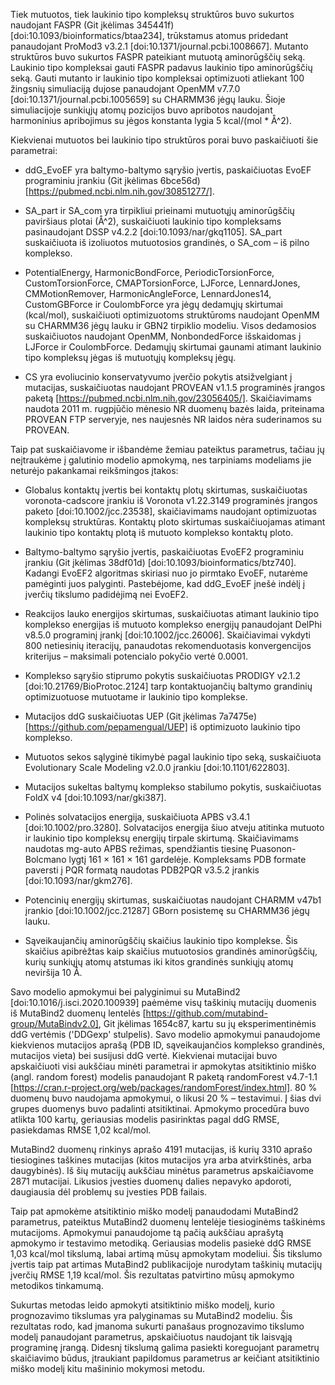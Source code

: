 Tiek mutuotos, tiek laukinio tipo kompleksų struktūros buvo sukurtos naudojant FASPR (Git įkėlimas 345441f) [doi:10.1093/bioinformatics/btaa234], trūkstamus atomus pridedant panaudojant ProMod3 v3.2.1 [doi:10.1371/journal.pcbi.1008667].
Mutanto struktūros buvo sukurtos FASPR pateikiant mutuotą aminorūgščių seką.
Laukinio tipo kompleksai gauti FASPR padavus laukinio tipo aminorūgščių seką.
Gauti mutanto ir laukinio tipo kompleksai optimizuoti atliekant 100 žingsnių simuliaciją dujose panaudojant OpenMM v7.7.0 [doi:10.1371/journal.pcbi.1005659] su CHARMM36 jėgų lauku.
Šioje simuliacijoje sunkiųjų atomų pozicijos buvo apribotos naudojant harmoninius apribojimus su jėgos konstanta lygia 5 kcal/(mol * Å^2).

Kiekvienai mutuotos bei laukinio tipo struktūros porai buvo paskaičiuoti šie parametrai:

* ddG_EvoEF yra baltymo-baltymo sąryšio įvertis, paskaičiuotas EvoEF programiniu įrankiu (Git įkėlimas 6bce56d) [https://pubmed.ncbi.nlm.nih.gov/30851277/].

* SA_part ir SA_com yra tirpikliui prieinami mutuotųjų aminorūgščių paviršiaus plotai (Å^2), suskaičiuoti laukinio tipo kompleksams pasinaudojant DSSP v4.2.2 [doi:10.1093/nar/gkq1105].
  SA_part suskaičiuota iš izoliuotos mutuotosios grandinės, o SA_com – iš pilno komplekso.

* PotentialEnergy, HarmonicBondForce, PeriodicTorsionForce, CustomTorsionForce, CMAPTorsionForce, LJForce, LennardJones, CMMotionRemover, HarmonicAngleForce, LennardJones14, CustomGBForce ir CoulombForce yra jėgų dedamųjų skirtumai (kcal/mol), suskaičiuoti optimizuotoms struktūroms naudojant OpenMM su CHARMM36 jėgų lauku ir GBN2 tirpiklio modeliu.
  Visos dedamosios suskaičiuotos naudojant OpenMM, NonbondedForce išskaidomas į LJForce ir CoulombForce.
  Dedamųjų skirtumai gaunami atimant laukinio tipo kompleksų jėgas iš mutuotųjų kompleksų jėgų.

* CS yra evoliucinio konservatyvumo įverčio pokytis atsižvelgiant į mutacijas, suskaičiuotas naudojant PROVEAN v1.1.5 programinės įrangos paketą [https://pubmed.ncbi.nlm.nih.gov/23056405/].
  Skaičiavimams naudota 2011 m. rugpjūčio mėnesio NR duomenų bazės laida, priteinama PROVEAN FTP serveryje, nes naujesnės NR laidos nėra suderinamos su PROVEAN.

Taip pat suskaičiavome ir išbandėme žemiau pateiktus parametrus, tačiau jų neįtraukėme į galutinio modelio apmokymą, nes tarpiniams modeliams jie neturėjo pakankamai reikšmingos įtakos:

* Globalus kontaktų įvertis bei kontaktų plotų skirtumas, suskaičiuotas voronota-cadscore įrankiu iš Voronota v1.22.3149 programinės įrangos paketo [doi:10.1002/jcc.23538], skaičiavimams naudojant optimizuotas kompleksų struktūras.
  Kontaktų ploto skirtumas suskaičiuojamas atimant laukinio tipo kontaktų plotą iš mutuoto komplekso kontaktų ploto.

* Baltymo-baltymo sąryšio įvertis, paskaičiuotas EvoEF2 programiniu įrankiu (Git įkėlimas 38df01d) [doi:10.1093/bioinformatics/btz740].
  Kadangi EvoEF2 algoritmas skiriasi nuo jo pirmtako EvoEF, nutarėme pamėginti juos palyginti.
  Pastebėjome, kad ddG_EvoEF įnešė indėlį į įverčių tikslumo padidėjimą nei EvoEF2.

* Reakcijos lauko energijos skirtumas, suskaičiuotas atimant laukinio tipo komplekso energijas iš mutuoto komplekso energijų panaudojant DelPhi v8.5.0 programinį įrankį [doi:10.1002/jcc.26006].
  Skaičiavimai vykdyti 800 netiesinių iteracijų, panaudotas rekomenduotasis konvergencijos kriterijus – maksimali potencialo pokyčio vertė 0.0001.

* Komplekso sąryšio stiprumo pokytis suskaičiuotas PRODIGY v2.1.2 [doi:10.21769/BioProtoc.2124] tarp kontaktuojančių baltymo grandinių optimizuotuose mutuotame ir laukinio tipo komplekse.

* Mutacijos ddG suskaičiuotas UEP (Git įkėlimas 7a7475e) [https://github.com/pepamengual/UEP] iš optimizuoto laukinio tipo komplekso.

* Mutuotos sekos sąlyginė tikimybė pagal laukinio tipo seką, suskaičiuota Evolutionary Scale Modeling v2.0.0 įrankiu [doi:10.1101/622803].

* Mutacijos sukeltas baltymų komplekso stabilumo pokytis, suskaičiuotas FoldX v4 [doi:10.1093/nar/gki387].

* Polinės solvatacijos energija, suskaičiuota APBS v3.4.1 [doi:10.1002/pro.3280].
  Solvatacijos energija šiuo atveju atitinka mutuoto ir laukinio tipo kompleksų energijų tirpale skirtumą.
  Skaičiavimams naudotas mg-auto APBS režimas, spendžiantis tiesinę Puasonon-Bolcmano lygtį 161 × 161 × 161 gardelėje.
  Kompleksams PDB formate paversti į PQR formatą naudotas PDB2PQR v3.5.2 įrankis [doi:10.1093/nar/gkm276].

* Potencinių energijų skirtumas, suskaičiuotas naudojant CHARMM v47b1 įrankio [doi:10.1002/jcc.21287] GBorn posistemę su CHARMM36 jėgų lauku.

* Sąveikaujančių aminorūgščių skaičius laukinio tipo komplekse.
  Šis skaičius apibrėžtas kaip skaičius mutuotosios grandinės aminorūgščių, kurių sunkiųjų atomų atstumas iki kitos grandinės sunkiųjų atomų neviršija 10 Å.

Savo modelio apmokymui bei palyginimui su MutaBind2 [doi:10.1016/j.isci.2020.100939] paėmėme visų taškinių mutacijų duomenis iš MutaBind2 duomenų lentelės [https://github.com/mutabind-group/MutaBindv2.0], Git įkėlimas 1654c87, kartu su jų eksperimentinėmis ddG vertėmis ('DDGexp' stulpelis).
Savo modelio apmokymui panaudojome kiekvienos mutacijos aprašą (PDB ID, sąveikaujančios komplekso grandinės, mutacijos vieta) bei susijusi ddG vertė.
Kiekvienai mutacijai buvo apskaičiuoti visi aukščiau minėti parametrai ir apmokytas atsitiktinio miško (angl. random forest) modelis panaudojant R paketą randomForest v4.7-1.1 [https://cran.r-project.org/web/packages/randomForest/index.html].
80 % duomenų buvo naudojama apmokymui, o likusi 20 % – testavimui.
Į šias dvi grupes duomenys buvo padalinti atsitiktinai.
Apmokymo procedūra buvo atlikta 100 kartų, geriausias modelis pasirinktas pagal ddG RMSE, pasiekdamas RMSE 1,02 kcal/mol.

MutaBind2 duomenų rinkinys aprašo 4191 mutacijas, iš kurių 3310 aprašo tiesiogines taškines mutacijas (kitos mutacijos yra arba atvirkštinės, arba daugybinės).
Iš šių mutacijų aukščiau minėtus parametrus apskaičiavome 2871 mutacijai.
Likusios įvesties duomenų dalies nepavyko apdoroti, daugiausia dėl problemų su įvesties PDB failais.

Taip pat apmokėme atsitiktinio miško modelį panaudodami MutaBind2 parametrus, pateiktus MutaBind2 duomenų lentelėje tiesioginėms taškinėms mutacijoms.
Apmokymui panaudojome tą pačią aukščiau aprašytą apmokymo ir testavimo metodiką.
Geriausias modelis pasiekė ddG RMSE 1,03 kcal/mol tikslumą, labai artimą mūsų apmokytam modeliui.
Šis tikslumo įvertis taip pat artimas MutaBind2 publikacijoje nurodytam taškinių mutacijų įverčių RMSE 1,19 kcal/mol.
Šis rezultatas patvirtino mūsų apmokymo metodikos tinkamumą.

Sukurtas metodas leido apmokyti atsitiktinio miško modelį, kurio prognozavimo tikslumas yra palyginamas su MutaBind2 modeliu.
Šis rezultatas rodo, kad įmanoma sukurti panašaus prognozavimo tikslumo modelį panaudojant parametrus, apskaičiuotus naudojant tik laisvąją programinę įrangą.
Didesnį tikslumą galima pasiekti koreguojant parametrų skaičiavimo būdus, įtraukiant papildomus parametrus ar keičiant atsitiktinio miško modelį kitu mašininio mokymosi metodu.

